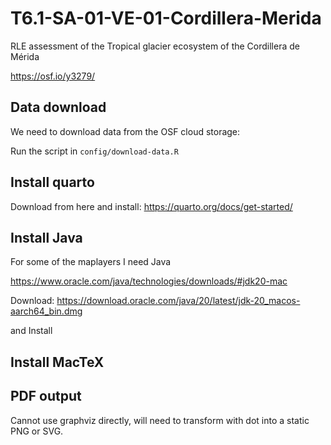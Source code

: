 # T6.1-SA-01-VE-01-Cordillera-Merida

RLE assessment of the Tropical glacier ecosystem of the Cordillera de Mérida

https://osf.io/y3279/

## Data download
We need to download data from the OSF cloud storage:

Run the script in `config/download-data.R`

## Install quarto

Download from here and install: https://quarto.org/docs/get-started/

## Install Java

For some of the maplayers I need Java

https://www.oracle.com/java/technologies/downloads/#jdk20-mac

Download:
https://download.oracle.com/java/20/latest/jdk-20_macos-aarch64_bin.dmg

and Install

## Install MacTeX


## PDF output
Cannot use graphviz directly, will need to transform with dot into a static PNG or SVG.